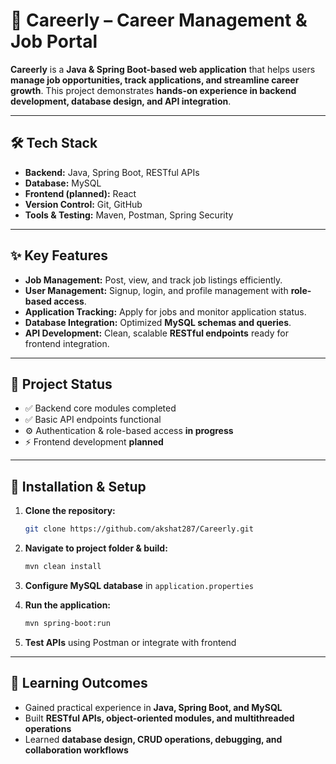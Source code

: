 # 🚀 Careerly – Career Management & Job Portal

**Careerly** is a **Java & Spring Boot-based web application** that helps users **manage job opportunities, track applications, and streamline career growth**. This project demonstrates **hands-on experience in backend development, database design, and API integration**.

---

## 🛠️ Tech Stack

* **Backend:** Java, Spring Boot, RESTful APIs
* **Database:** MySQL
* **Frontend (planned):** React
* **Version Control:** Git, GitHub
* **Tools & Testing:** Maven, Postman, Spring Security

---

## ✨ Key Features

* **Job Management:** Post, view, and track job listings efficiently.
* **User Management:** Signup, login, and profile management with **role-based access**.
* **Application Tracking:** Apply for jobs and monitor application status.
* **Database Integration:** Optimized **MySQL schemas and queries**.
* **API Development:** Clean, scalable **RESTful endpoints** ready for frontend integration.

---

## 📌 Project Status

* ✅ Backend core modules completed
* ✅ Basic API endpoints functional
* ⚙️ Authentication & role-based access **in progress**
* ⚡ Frontend development **planned**

---

## 🚀 Installation & Setup

1. **Clone the repository:**

   ```bash
   git clone https://github.com/akshat287/Careerly.git
   ```
2. **Navigate to project folder & build:**

   ```bash
   mvn clean install
   ```
3. **Configure MySQL database** in `application.properties`
4. **Run the application:**

   ```bash
   mvn spring-boot:run
   ```
5. **Test APIs** using Postman or integrate with frontend

---

## 🎯 Learning Outcomes

* Gained practical experience in **Java, Spring Boot, and MySQL**
* Built **RESTful APIs, object-oriented modules, and multithreaded operations**
* Learned **database design, CRUD operations, debugging, and collaboration workflows**
